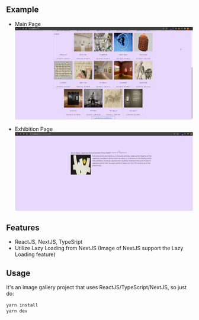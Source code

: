 
## Example
- Main Page
![alt text](https://github.com/websoft-ie/ImageGallery/blob/main/images/exhibition_main.png?raw=true)

- Exhibition Page
![alt text](https://github.com/websoft-ie/ImageGallery/blob/main/images/exhibition_id.png?raw=true)

## Features
- ReactJS, NextJS, TypeSript
- Utilize Lazy Loading from NextJS (Image of NextJS support the Lazy Loading feature)

## Usage

It's an image gallery project that uses ReactJS/TypeScript/NextJS, so just do:
```shell
yarn install
yarn dev
```
